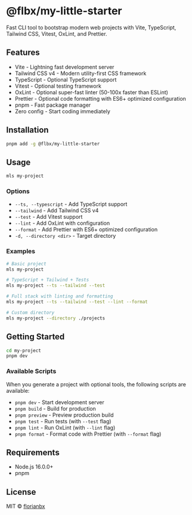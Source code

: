# @flbx/my-little-starter

Fast CLI tool to bootstrap modern web projects with Vite, TypeScript, Tailwind CSS, Vitest, OxLint, and Prettier.

## Features

- Vite - Lightning fast development server
- Tailwind CSS v4 - Modern utility-first CSS framework
- TypeScript - Optional TypeScript support
- Vitest - Optional testing framework
- OxLint - Optional super-fast linter (50-100x faster than ESLint)
- Prettier - Optional code formatting with ES6+ optimized configuration
- pnpm - Fast package manager
- Zero config - Start coding immediately

## Installation

```bash
pnpm add -g @flbx/my-little-starter
```

## Usage

```bash
mls my-project
```

### Options

- `--ts, --typescript` - Add TypeScript support
- `--tailwind` - Add Tailwind CSS v4
- `--test` - Add Vitest support
- `--lint` - Add OxLint with configuration
- `--format` - Add Prettier with ES6+ optimized configuration
- `-d, --directory <dir>` - Target directory

### Examples

```bash
# Basic project
mls my-project

# TypeScript + Tailwind + Tests
mls my-project --ts --tailwind --test

# Full stack with linting and formatting
mls my-project --ts --tailwind --test --lint --format

# Custom directory
mls my-project --directory ./projects
```

## Getting Started

```bash
cd my-project
pnpm dev
```

### Available Scripts

When you generate a project with optional tools, the following scripts are available:

- `pnpm dev` - Start development server
- `pnpm build` - Build for production
- `pnpm preview` - Preview production build
- `pnpm test` - Run tests (with `--test` flag)
- `pnpm lint` - Run OxLint (with `--lint` flag)
- `pnpm format` - Format code with Prettier (with `--format` flag)

## Requirements

- Node.js 16.0.0+
- pnpm

## License

MIT © [florianbx](mailto:creek-memoirs.4b@icloud.com)
